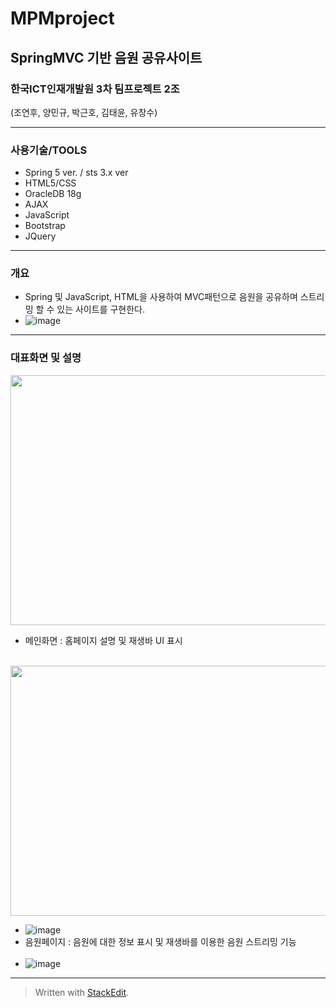 
# MPMproject
## SpringMVC 기반 음원 공유사이트
### 한국ICT인재개발원 3차 팀프로젝트 2조
(조연후, 양민규, 박근호, 김태윤, 유창수)

-----------------------
### 사용기술/TOOLS
 - Spring 5 ver. / sts 3.x ver
 - HTML5/CSS
 - OracleDB 18g
 - AJAX
 - JavaScript
 - Bootstrap
 - JQuery
-----------------------
### 개요
- Spring 및 JavaScript, HTML을 사용하여 MVC패턴으로 음원을 공유하며 스트리밍 할 수 있는 사이트를 구현한다.
- ![image](https://user-images.githubusercontent.com/53929997/155541935-2ca76380-ad6b-4ddd-b6c4-8b3e21b9294e.png)
-----------------------
### 대표화면 및 설명
<img src="" width="600" height="400"><br>
- 메인화면 : 홈페이지 설명 및 재생바 UI 표시 <br><br>

<img src="" width="600" height="400"><br>
- ![image](https://user-images.githubusercontent.com/53929997/155541935-2ca76380-ad6b-4ddd-b6c4-8b3e21b9294e.png)
- 음원페이지 : 음원에 대한 정보 표시 및 재생바를 이용한 음원 스트리밍 기능 <br><br>
- ![image](https://user-images.githubusercontent.com/53929997/155542247-cef4fcd1-905a-4eb0-a1cf-756c0d65e838.png)

-----------------------
> Written with [StackEdit](https://stackedit.io/).
